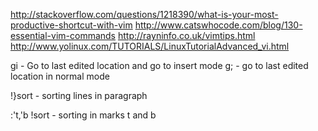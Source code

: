 http://stackoverflow.com/questions/1218390/what-is-your-most-productive-shortcut-with-vim
http://www.catswhocode.com/blog/130-essential-vim-commands
http://rayninfo.co.uk/vimtips.html
http://www.yolinux.com/TUTORIALS/LinuxTutorialAdvanced_vi.html


gi - Go to last edited location and go to insert mode
g; - go to last edited location in normal mode

!}sort - sorting lines in paragraph

:'t,'b !sort - sorting in marks t and b
